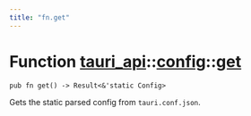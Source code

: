 ```yaml
---
title: "fn.get"
---
```


# Function [tauri_api](/docs/api/rust/tauri_api/../index.html)::​[config](/docs/api/rust/tauri_api/index.html)::​[get](/docs/api/rust/tauri_api/)

    pub fn get() -> Result<&'static Config>

Gets the static parsed config from `tauri.conf.json`.
